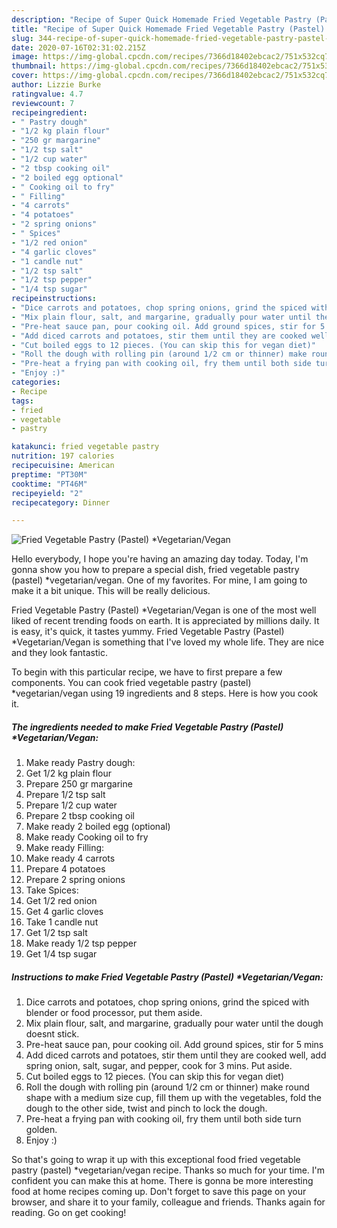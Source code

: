 ```yaml
---
description: "Recipe of Super Quick Homemade Fried Vegetable Pastry (Pastel) *Vegetarian/Vegan"
title: "Recipe of Super Quick Homemade Fried Vegetable Pastry (Pastel) *Vegetarian/Vegan"
slug: 344-recipe-of-super-quick-homemade-fried-vegetable-pastry-pastel-vegetarian-vegan
date: 2020-07-16T02:31:02.215Z
image: https://img-global.cpcdn.com/recipes/7366d18402ebcac2/751x532cq70/fried-vegetable-pastry-pastel-vegetarianvegan-recipe-main-photo.jpg
thumbnail: https://img-global.cpcdn.com/recipes/7366d18402ebcac2/751x532cq70/fried-vegetable-pastry-pastel-vegetarianvegan-recipe-main-photo.jpg
cover: https://img-global.cpcdn.com/recipes/7366d18402ebcac2/751x532cq70/fried-vegetable-pastry-pastel-vegetarianvegan-recipe-main-photo.jpg
author: Lizzie Burke
ratingvalue: 4.7
reviewcount: 7
recipeingredient:
- " Pastry dough"
- "1/2 kg plain flour"
- "250 gr margarine"
- "1/2 tsp salt"
- "1/2 cup water"
- "2 tbsp cooking oil"
- "2 boiled egg optional"
- " Cooking oil to fry"
- " Filling"
- "4 carrots"
- "4 potatoes"
- "2 spring onions"
- " Spices"
- "1/2 red onion"
- "4 garlic cloves"
- "1 candle nut"
- "1/2 tsp salt"
- "1/2 tsp pepper"
- "1/4 tsp sugar"
recipeinstructions:
- "Dice carrots and potatoes, chop spring onions, grind the spiced with blender or food processor, put them aside."
- "Mix plain flour, salt, and margarine, gradually pour water until the dough doesnt stick."
- "Pre-heat sauce pan, pour cooking oil. Add ground spices, stir for 5 mins"
- "Add diced carrots and potatoes, stir them until they are cooked well, add spring onion, salt, sugar, and pepper, cook for 3 mins. Put aside."
- "Cut boiled eggs to 12 pieces. (You can skip this for vegan diet)"
- "Roll the dough with rolling pin (around 1/2 cm or thinner) make round shape with a medium size cup, fill them up with the vegetables, fold the dough to the other side, twist and pinch to lock the dough."
- "Pre-heat a frying pan with cooking oil, fry them until both side turn golden."
- "Enjoy :)"
categories:
- Recipe
tags:
- fried
- vegetable
- pastry

katakunci: fried vegetable pastry 
nutrition: 197 calories
recipecuisine: American
preptime: "PT30M"
cooktime: "PT46M"
recipeyield: "2"
recipecategory: Dinner

---
```



![Fried Vegetable Pastry (Pastel) *Vegetarian/Vegan](https://img-global.cpcdn.com/recipes/7366d18402ebcac2/751x532cq70/fried-vegetable-pastry-pastel-vegetarianvegan-recipe-main-photo.jpg)

Hello everybody, I hope you're having an amazing day today. Today, I'm gonna show you how to prepare a special dish, fried vegetable pastry (pastel) *vegetarian/vegan. One of my favorites. For mine, I am going to make it a bit unique. This will be really delicious.

Fried Vegetable Pastry (Pastel) *Vegetarian/Vegan is one of the most well liked of recent trending foods on earth. It is appreciated by millions daily. It is easy, it's quick, it tastes yummy. Fried Vegetable Pastry (Pastel) *Vegetarian/Vegan is something that I've loved my whole life. They are nice and they look fantastic.




To begin with this particular recipe, we have to first prepare a few components. You can cook fried vegetable pastry (pastel) *vegetarian/vegan using 19 ingredients and 8 steps. Here is how you cook it.

<!--inarticleads1-->

##### The ingredients needed to make Fried Vegetable Pastry (Pastel) *Vegetarian/Vegan:

1. Make ready  Pastry dough:
1. Get 1/2 kg plain flour
1. Prepare 250 gr margarine
1. Prepare 1/2 tsp salt
1. Prepare 1/2 cup water
1. Prepare 2 tbsp cooking oil
1. Make ready 2 boiled egg (optional)
1. Make ready  Cooking oil to fry
1. Make ready  Filling:
1. Make ready 4 carrots
1. Prepare 4 potatoes
1. Prepare 2 spring onions
1. Take  Spices:
1. Get 1/2 red onion
1. Get 4 garlic cloves
1. Take 1 candle nut
1. Get 1/2 tsp salt
1. Make ready 1/2 tsp pepper
1. Get 1/4 tsp sugar




<!--inarticleads2-->

##### Instructions to make Fried Vegetable Pastry (Pastel) *Vegetarian/Vegan:

1. Dice carrots and potatoes, chop spring onions, grind the spiced with blender or food processor, put them aside.
1. Mix plain flour, salt, and margarine, gradually pour water until the dough doesnt stick.
1. Pre-heat sauce pan, pour cooking oil. Add ground spices, stir for 5 mins
1. Add diced carrots and potatoes, stir them until they are cooked well, add spring onion, salt, sugar, and pepper, cook for 3 mins. Put aside.
1. Cut boiled eggs to 12 pieces. (You can skip this for vegan diet)
1. Roll the dough with rolling pin (around 1/2 cm or thinner) make round shape with a medium size cup, fill them up with the vegetables, fold the dough to the other side, twist and pinch to lock the dough.
1. Pre-heat a frying pan with cooking oil, fry them until both side turn golden.
1. Enjoy :)




So that's going to wrap it up with this exceptional food fried vegetable pastry (pastel) *vegetarian/vegan recipe. Thanks so much for your time. I'm confident you can make this at home. There is gonna be more interesting food at home recipes coming up. Don't forget to save this page on your browser, and share it to your family, colleague and friends. Thanks again for reading. Go on get cooking!
